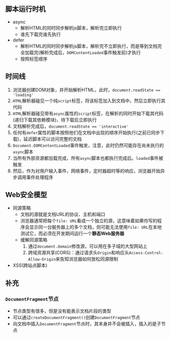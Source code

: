 ## 脚本运行时机

- async
	- 解析HTML的同时同步解析js脚本，解析完立即执行
	- 谁先下载完谁先执行
- defer
	- 解析HTML的同时同步解析js脚本，解析完不立即执行，而是等到文档完全加载完(解析完成后，`DOMContentLoaded`事件触发前)才执行
	- 按照标签顺序

## 时间线

1. 浏览器创建DOM对象，并开始解析HTML，此时，`document.readState == 'loading'`
2. `HTML`解析器碰见一个纯`script`标签，将该标签加入到文档中，然后立即执行其代码
3. `HTML`解析器碰见带有`async`属性的`script`标签，在解析的同时开始下载其代码(递归下载其依赖模块)，待下载后立即执行
4. 文档解析完成后，`document.readState == 'interactive'`
5. 任何有`defer`属性的脚本按照他们在文档中出现的顺序开始执行(之前已同步下载)，延迟脚本可以访问完整的文档
6. `Document.DOMContentLoaded`事件触发，注意，此时仍然可能存在尚未执行的`async`脚本
7. 当所有外部资源都加载完成，所有`async`脚本也都执行完成后。`loaded`事件被触发
8. 然后，作为对用户输入事件，网络事件，定时器超时等的响应，浏览器开始异步调用事件处理程序

## Web安全模型

- 同源策略
	- 文档的源就是文档URL的协议、主机和端口
	- 浏览器通常把每个`file: URL`看成一个独立的源，这意味着如果你写的程序会显示同一台服务器上的多个文档，则可能无法使用`file: URL`在本地测试它，而必须在开发期间运行一个**静态Web服务器**
	- 缓解同源策略
		1. 通过`document.domain`修改源，可以用在多子域的大型网站上
		2. 跨域资源共享(CORS)：通过请求头`Origin`和响应头`Access-Control-Allow-Origin`来告知浏览器如何放松同源限制
- XSS(跨站点脚本)

## 补充
### `DocumentFragment`节点

- 节点类型有很多，但是没有能表示文档片段的类型
- 可以通过`createDocumentFragment()`创建`DocumentFragment`节点
- 向文档中插入`DocumentFragment`节点时，其本身并不会被插入，插入的是子节点
